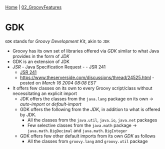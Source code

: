 [Home](../) | [02_GroovyFeatures](../02_GroovyFeatures)

# GDK

`GDK` stands for *Groovy Development Kit*, akin to `JDK`

* Groovy has its own set of libraries offered via *GDK* similar to what Java provides in the form of *JDK*
* GDK is an extension of JDK
* *JSR* - Java Specification Request - - JSR 241
  * [JSR 241](https://www.jcp.org/en/jsr/results?id=2490)
  * https://www.theserverside.com/discussions/thread/24525.html - posted on _March 16 2004 08:08 EST_
* It offers few classes on its own to every Groovy script/class without necessitating an explicit import
  * JDK offers the classes from the `java.lang` package on its own -> *auto-import* or *default-import*
  * GDK offers the following from the *JDK*, in addition to what is offered by JDK.
    * All the classes from the `java.util`, `java.io`, `java.net` packages
    * Few selective classes from the `java.math` package -> `java.math.BigDecimal` and `java.math.BigInteger`
  * GDK offers few other default imports from its own *GDK* as follows
    * All the classes from `groovy.lang` and `groovy.util` package
